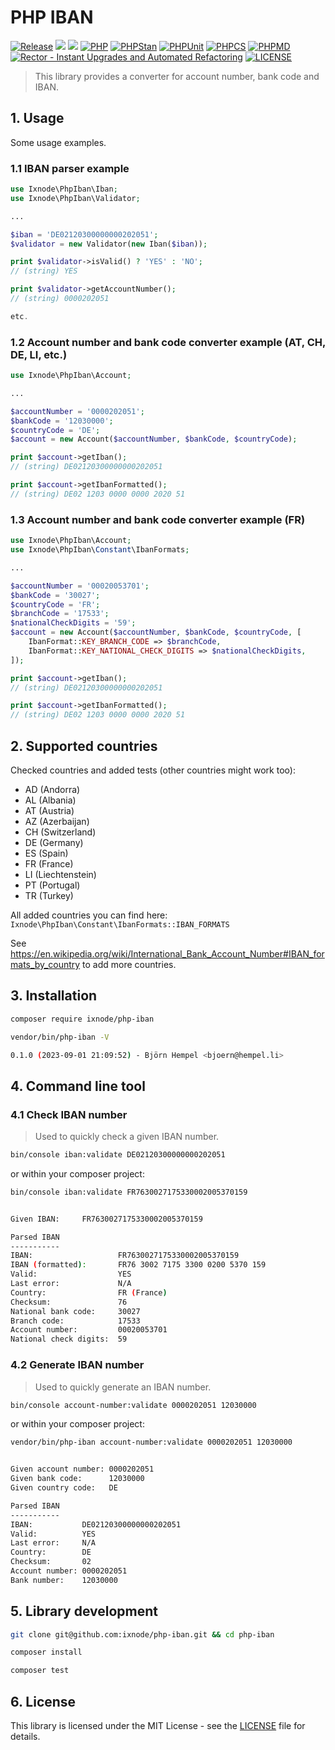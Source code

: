 # PHP IBAN

[![Release](https://img.shields.io/github/v/release/ixnode/php-iban)](https://github.com/ixnode/php-iban/releases)
[![](https://img.shields.io/github/release-date/ixnode/php-iban)](https://github.com/ixnode/php-iban/releases)
![](https://img.shields.io/github/repo-size/ixnode/php-iban.svg)
[![PHP](https://img.shields.io/badge/PHP-^8.2-777bb3.svg?logo=php&logoColor=white&labelColor=555555&style=flat)](https://www.php.net/supported-versions.php)
[![PHPStan](https://img.shields.io/badge/PHPStan-Level%20Max-777bb3.svg?style=flat)](https://phpstan.org/user-guide/rule-levels)
[![PHPUnit](https://img.shields.io/badge/PHPUnit-Unit%20Tests-6b9bd2.svg?style=flat)](https://phpunit.de)
[![PHPCS](https://img.shields.io/badge/PHPCS-PSR12-416d4e.svg?style=flat)](https://www.php-fig.org/psr/psr-12/)
[![PHPMD](https://img.shields.io/badge/PHPMD-ALL-364a83.svg?style=flat)](https://github.com/phpmd/phpmd)
[![Rector - Instant Upgrades and Automated Refactoring](https://img.shields.io/badge/Rector-PHP%208.2-73a165.svg?style=flat)](https://github.com/rectorphp/rector)
[![LICENSE](https://img.shields.io/github/license/ixnode/php-api-version-bundle)](https://github.com/ixnode/php-api-version-bundle/blob/master/LICENSE)

> This library provides a converter for account number, bank code and IBAN.

## 1. Usage

Some usage examples.

### 1.1 IBAN parser example

```php
use Ixnode\PhpIban\Iban;
use Ixnode\PhpIban\Validator;

...

$iban = 'DE02120300000000202051';
$validator = new Validator(new Iban($iban));

print $validator->isValid() ? 'YES' : 'NO';
// (string) YES

print $validator->getAccountNumber();
// (string) 0000202051

etc.
```

### 1.2 Account number and bank code converter example (AT, CH, DE, LI, etc.)

```php
use Ixnode\PhpIban\Account;

...

$accountNumber = '0000202051';
$bankCode = '12030000';
$countryCode = 'DE';
$account = new Account($accountNumber, $bankCode, $countryCode);

print $account->getIban();
// (string) DE02120300000000202051

print $account->getIbanFormatted();
// (string) DE02 1203 0000 0000 2020 51
```

### 1.3 Account number and bank code converter example (FR)

```php
use Ixnode\PhpIban\Account;
use Ixnode\PhpIban\Constant\IbanFormats;

...

$accountNumber = '00020053701';
$bankCode = '30027';
$countryCode = 'FR';
$branchCode = '17533';
$nationalCheckDigits = '59';
$account = new Account($accountNumber, $bankCode, $countryCode, [
    IbanFormat::KEY_BRANCH_CODE => $branchCode,
    IbanFormat::KEY_NATIONAL_CHECK_DIGITS => $nationalCheckDigits,
]);

print $account->getIban();
// (string) DE02120300000000202051

print $account->getIbanFormatted();
// (string) DE02 1203 0000 0000 2020 51
```

## 2. Supported countries

Checked countries and added tests (other countries might work too):

* AD (Andorra)
* AL (Albania)
* AT (Austria)
* AZ (Azerbaijan)
* CH (Switzerland)
* DE (Germany)
* ES (Spain)
* FR (France)
* LI (Liechtenstein)
* PT (Portugal)
* TR (Turkey)

All added countries you can find here: `Ixnode\PhpIban\Constant\IbanFormats::IBAN_FORMATS`

See https://en.wikipedia.org/wiki/International_Bank_Account_Number#IBAN_formats_by_country to add more countries.

## 3. Installation

```bash
composer require ixnode/php-iban
```

```bash
vendor/bin/php-iban -V
```

```bash
0.1.0 (2023-09-01 21:09:52) - Björn Hempel <bjoern@hempel.li>
```

## 4. Command line tool

### 4.1 Check IBAN number

> Used to quickly check a given IBAN number.

```bash
bin/console iban:validate DE02120300000000202051
```

or within your composer project:

```bash
bin/console iban:validate FR7630027175330002005370159
```

```bash

Given IBAN:     FR7630027175330002005370159

Parsed IBAN
-----------
IBAN:                   FR7630027175330002005370159
IBAN (formatted):       FR76 3002 7175 3300 0200 5370 159
Valid:                  YES
Last error:             N/A
Country:                FR (France)
Checksum:               76
National bank code:     30027
Branch code:            17533
Account number:         00020053701
National check digits:  59

```

### 4.2 Generate IBAN number

> Used to quickly generate an IBAN number.

```bash
bin/console account-number:validate 0000202051 12030000
```

or within your composer project:

```bash
vendor/bin/php-iban account-number:validate 0000202051 12030000
```

```bash

Given account number: 0000202051
Given bank code:      12030000
Given country code:   DE

Parsed IBAN
-----------
IBAN:           DE02120300000000202051
Valid:          YES
Last error:     N/A
Country:        DE
Checksum:       02
Account number: 0000202051
Bank number:    12030000

```

## 5. Library development

```bash
git clone git@github.com:ixnode/php-iban.git && cd php-iban
```

```bash
composer install
```

```bash
composer test
```

## 6. License

This library is licensed under the MIT License - see the [LICENSE](/LICENSE) file for details.
